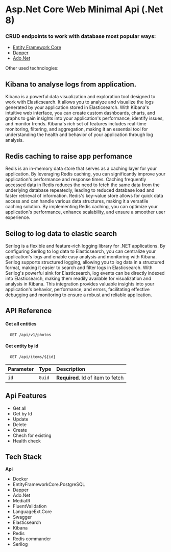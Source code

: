 
# Asp.Net Core Web Minimal Api (.Net 8)




 ### CRUD endpoints to work with database most popular ways:

 - [Entity Framework Core](https://learn.microsoft.com/en-us/ef/core/)
 - [Dapper](https://www.learndapper.com/)
 - [Ado.Net](https://learn.microsoft.com/en-us/dotnet/framework/data/adonet/ado-net-overview)

Other used technologies:
 ## Kibana to analyse logs from application.
 Kibana is a powerful data visualization and exploration tool designed to work with Elasticsearch. It allows you to analyze and visualize the logs generated by your application stored in Elasticsearch. With Kibana's intuitive web interface, you can create custom dashboards, charts, and graphs to gain insights into your application's performance, identify issues, and monitor trends. Kibana's rich set of features includes real-time monitoring, filtering, and aggregation, making it an essential tool for understanding the health and behavior of your application through log analysis.
 ## Redis caching to raise app perfomance
 Redis is an in-memory data store that serves as a caching layer for your application. By leveraging Redis caching, you can significantly improve your application's performance and response times. Caching frequently accessed data in Redis reduces the need to fetch the same data from the underlying database repeatedly, leading to reduced database load and faster retrieval of information. Redis's key-value store allows for quick data access and can handle various data structures, making it a versatile caching solution. By implementing Redis caching, you can optimize your application's performance, enhance scalability, and ensure a smoother user experience.
 ## Seilog to log data to elastic search
Serilog is a flexible and feature-rich logging library for .NET applications. By configuring Serilog to log data to Elasticsearch, you can centralize your application's logs and enable easy analysis and monitoring with Kibana. Serilog supports structured logging, allowing you to log data in a structured format, making it easier to search and filter logs in Elasticsearch. With Serilog's powerful sink for Elasticsearch, log events can be directly indexed into Elasticsearch, making them readily available for visualization and analysis in Kibana. This integration provides valuable insights into your application's behavior, performance, and errors, facilitating effective debugging and monitoring to ensure a robust and reliable application.


## API Reference

#### Get all entities

```http
  GET /api/v1/photos
```


#### Get entity by id

```http
  GET /api/items/${id}
```

| Parameter | Type     | Description                       |
| :-------- | :------- | :-------------------------------- |
| `id`      | `Guid` | **Required**. Id of item to fetch |




## Api Features

- Get all 
- Get by Id
- Update 
- Delete
- Create
- Chech for existing
- Health check


## Tech Stack

**Api** 
- Docker
- EntityFrameworkCore.PostgreSQL
- Dapper
- Ado.Net 
- MediatR 
- FluentValidation
- LanguageExt.Core
- Swagger
- Elasticsearch
- Kibana
- Redis
- Redis commander
- Serilog

